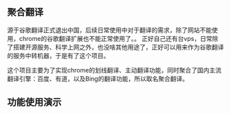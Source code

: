 ## 聚合翻译
源于谷歌翻译正式退出中国，后续日常使用中对于翻译的需求，除了网站不能使用，chrome的谷歌翻译扩展也不能正常使用了。。
正好自己还有台vps，日常除了搭建开源服务、科学上网之外，也没啥其他用途了，正好可以用来作为谷歌翻译的服务中转机器，于是有了这个项目。

这个项目主要为了实现chrome的划线翻译、主动翻译功能，同时聚合了国内主流翻译引擎：百度、有道，以及Bing的翻译功能，所以取名聚合翻译。

## 功能使用演示

